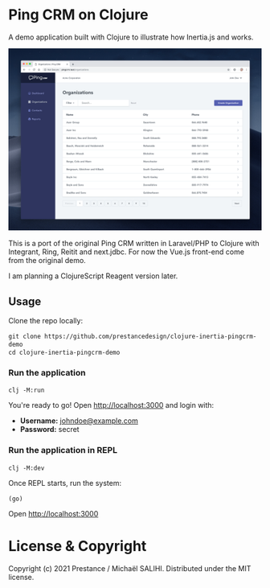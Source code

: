 # Ping CRM on Clojure

A demo application built with Clojure to illustrate how Inertia.js and works.

![](screenshot.png)

This is a port of the original Ping CRM written in Laravel/PHP to Clojure with Integrant, Ring, Reitit and next.jdbc.
For now the Vue.js front-end come from the original demo.

I am planning a ClojureScript Reagent version later.

## Usage

Clone the repo locally:

    git clone https://github.com/prestancedesign/clojure-inertia-pingcrm-demo
    cd clojure-inertia-pingcrm-demo

### Run the application ###

    clj -M:run

You're ready to go! Open [http://localhost:3000](http://localhost:3000) and login with:

- **Username:** johndoe@example.com
- **Password:** secret


### Run the application in REPL

    clj -M:dev

Once REPL starts, run the system:

    (go)

Open [http://localhost:3000](http://localhost:3000)

# License & Copyright

Copyright (c) 2021 Prestance / Michaël SALIHI.
Distributed under the MIT license.
